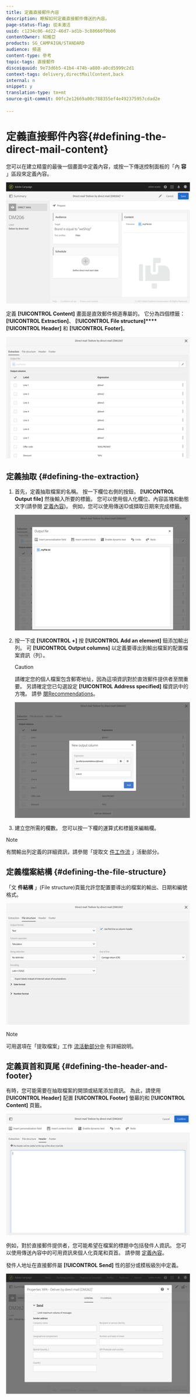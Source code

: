 ```yaml
---
title: 定義直接郵件內容
description: 瞭解如何定義直接郵件傳送的內容。
page-status-flag: 從未激活
uuid: c1234c06-4d22-46d7-ad1b-3c88660f9b06
contentOwner: 紹維亞
products: SG_CAMPAIGN/STANDARD
audience: 頻道
content-type: 參考
topic-tags: 直接郵件
discoiquuid: 9e73d6b5-41b4-474b-a880-a0cd5999c2d1
context-tags: delivery,directMailContent,back
internal: n
snippet: y
translation-type: tm+mt
source-git-commit: 00fc2e12669a00c788355ef4e492375957cdad2e

---
```



# 定義直接郵件內容{#defining-the-direct-mail-content}

您可以在建立精靈的最後一個畫面中定義內容，或按一下傳送控制面板的「內 **容** 」區段來定義內容。

![](assets/direct_mail_6.png)

定義 **[!UICONTROL Content]** 畫面是直效郵件頻道專屬的。 它分為四個標籤： **[!UICONTROL Extraction]**、 **[!UICONTROL File structure]****[!UICONTROL Header]** 和 **[!UICONTROL Footer]**。

![](assets/direct_mail_11.png)

## 定義抽取 {#defining-the-extraction}

1. 首先，定義抽取檔案的名稱。 按一下欄位右側的按鈕， **[!UICONTROL Output file]** 然後輸入所要的標籤。 您可以使用個人化欄位、內容區塊和動態文字(請參閱 [定義內容](../../designing/using/personalization.md#example-email-personalization))。 例如，您可以使用傳送ID或擷取日期來完成標籤。

   ![](assets/direct_mail_12.png)

1. 按一下或 **[!UICONTROL +]** 按 **[!UICONTROL Add an element]** 鈕添加輸出列。 可 **[!UICONTROL Output columns]** 以定義要導出到輸出檔案的配置檔案資訊（列）。

   >[!CAUTION]
   >
   >請確定您的個人檔案包含郵寄地址，因為這項資訊對於直效郵件提供者至關重要。 另請確定您已勾選設定 **[!UICONTROL Address specified]** 檔資訊中的方塊。 請參 [閱Recommendations](../../channels/using/about-direct-mail.md#recommendations)。

   ![](assets/direct_mail_13.png)

1. 建立您所需的欄數。 您可以按一下欄的運算式和標籤來編輯欄。

>[!NOTE]
>
>有關輸出列定義的詳細資訊，請參閱「提取文 [件工作流](../../automating/using/extract-file.md) 」活動部分。

## 定義檔案結構 {#defining-the-file-structure}

「文 **件結構** 」(File structure)頁籤允許您配置要導出的檔案的輸出、日期和編號格式。

![](assets/direct_mail_14.png)

>[!NOTE]
>
>可用選項在「提取檔案」工作 [流活動部分中](../../automating/using/extract-file.md) 有詳細說明。

## 定義頁首和頁尾 {#defining-the-header-and-footer}

有時，您可能需要在抽取檔案的開頭或結尾添加資訊。 為此，請使用 **[!UICONTROL Header]** 配置 **[!UICONTROL Footer]** 螢幕的和 **[!UICONTROL Content]** 頁籤。

![](assets/direct_mail_7.png)

例如，對於直接郵件提供者，您可能希望在檔案的標題中包括發件人資訊。 您可以使用傳送內容中的可用資訊來個人化頁尾和頁首。 請參閱 [定義內容](../../designing/using/personalization.md#example-email-personalization)。

發件人地址在直接郵件屬 **[!UICONTROL Send]** 性的部分或模板級別中定義。

![](assets/direct_mail_24.png)

